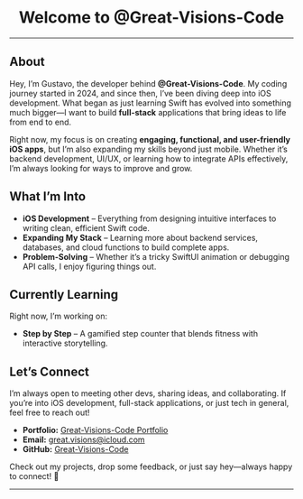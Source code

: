 <div align="center">
  <h1>Welcome to @Great-Visions-Code</h1>
</div>

---

## About  

Hey, I’m Gustavo, the developer behind **@Great-Visions-Code**. My coding journey started in 2024, and since then, I’ve been diving deep into iOS development. What began as just learning Swift has evolved into something much bigger—I want to build **full-stack** applications that bring ideas to life from end to end.  

Right now, my focus is on creating **engaging, functional, and user-friendly iOS apps**, but I’m also expanding my skills beyond just mobile. Whether it’s backend development, UI/UX, or learning how to integrate APIs effectively, I’m always looking for ways to improve and grow.  

## What I’m Into  

- **iOS Development** – Everything from designing intuitive interfaces to writing clean, efficient Swift code.  
- **Expanding My Stack** – Learning more about backend services, databases, and cloud functions to build complete apps.  
- **Problem-Solving** – Whether it’s a tricky SwiftUI animation or debugging API calls, I enjoy figuring things out.  

## Currently Learning  

Right now, I’m working on:  
- **Step by Step** – A gamified step counter that blends fitness with interactive storytelling.  

## Let’s Connect  

I’m always open to meeting other devs, sharing ideas, and collaborating. If you’re into iOS development, full-stack applications, or just tech in general, feel free to reach out!  

- **Portfolio:** [Great-Visions-Code Portfolio](https://great-visions-code.github.io)  
- **Email:** great.visions@icloud.com  
- **GitHub:** [Great-Visions-Code](https://github.com/Great-Visions-Code)  

Check out my projects, drop some feedback, or just say hey—always happy to connect! 🚀  

---
